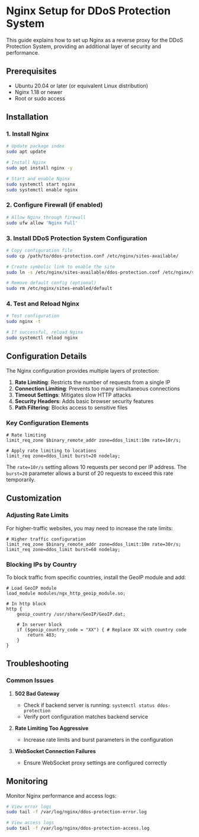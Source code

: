# Nginx Setup for DDoS Protection System

This guide explains how to set up Nginx as a reverse proxy for the DDoS Protection System, providing an additional layer of security and performance.

## Prerequisites

- Ubuntu 20.04 or later (or equivalent Linux distribution)
- Nginx 1.18 or newer
- Root or sudo access

## Installation

### 1. Install Nginx

```bash
# Update package index
sudo apt update

# Install Nginx
sudo apt install nginx -y

# Start and enable Nginx
sudo systemctl start nginx
sudo systemctl enable nginx
```

### 2. Configure Firewall (if enabled)

```bash
# Allow Nginx through firewall
sudo ufw allow 'Nginx Full'
```

### 3. Install DDoS Protection System Configuration

```bash
# Copy configuration file
sudo cp /path/to/ddos-protection.conf /etc/nginx/sites-available/

# Create symbolic link to enable the site
sudo ln -s /etc/nginx/sites-available/ddos-protection.conf /etc/nginx/sites-enabled/

# Remove default config (optional)
sudo rm /etc/nginx/sites-enabled/default
```

### 4. Test and Reload Nginx

```bash
# Test configuration
sudo nginx -t

# If successful, reload Nginx
sudo systemctl reload nginx
```

## Configuration Details

The Nginx configuration provides multiple layers of protection:

1. **Rate Limiting**: Restricts the number of requests from a single IP
2. **Connection Limiting**: Prevents too many simultaneous connections
3. **Timeout Settings**: Mitigates slow HTTP attacks
4. **Security Headers**: Adds basic browser security features
5. **Path Filtering**: Blocks access to sensitive files

### Key Configuration Elements

```nginx
# Rate limiting
limit_req_zone $binary_remote_addr zone=ddos_limit:10m rate=10r/s;

# Apply rate limiting to locations
limit_req zone=ddos_limit burst=20 nodelay;
```

The `rate=10r/s` setting allows 10 requests per second per IP address. The `burst=20` parameter allows a burst of 20 requests to exceed this rate temporarily.

## Customization

### Adjusting Rate Limits

For higher-traffic websites, you may need to increase the rate limits:

```nginx
# Higher traffic configuration
limit_req_zone $binary_remote_addr zone=ddos_limit:10m rate=30r/s;
limit_req zone=ddos_limit burst=60 nodelay;
```

### Blocking IPs by Country

To block traffic from specific countries, install the GeoIP module and add:

```nginx
# Load GeoIP module
load_module modules/ngx_http_geoip_module.so;

# In http block
http {
    geoip_country /usr/share/GeoIP/GeoIP.dat;
    
    # In server block
    if ($geoip_country_code = "XX") { # Replace XX with country code
        return 403;
    }
}
```

## Troubleshooting

### Common Issues

1. **502 Bad Gateway**
   - Check if backend server is running: `systemctl status ddos-protection`
   - Verify port configuration matches backend service

2. **Rate Limiting Too Aggressive**
   - Increase rate limits and burst parameters in the configuration

3. **WebSocket Connection Failures**
   - Ensure WebSocket proxy settings are configured correctly

## Monitoring

Monitor Nginx performance and access logs:

```bash
# View error logs
sudo tail -f /var/log/nginx/ddos-protection-error.log

# View access logs
sudo tail -f /var/log/nginx/ddos-protection-access.log
```